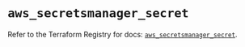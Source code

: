 # `aws_secretsmanager_secret`

Refer to the Terraform Registry for docs: [`aws_secretsmanager_secret`](https://registry.terraform.io/providers/hashicorp/aws/4.67.0/docs/resources/secretsmanager_secret).
